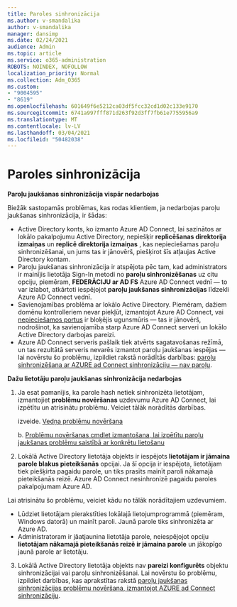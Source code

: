 ```yaml
---
title: Paroles sinhronizācija
ms.author: v-smandalika
author: v-smandalika
manager: dansimp
ms.date: 02/24/2021
audience: Admin
ms.topic: article
ms.service: o365-administration
ROBOTS: NOINDEX, NOFOLLOW
localization_priority: Normal
ms.collection: Adm_O365
ms.custom:
- "9004595"
- "8619"
ms.openlocfilehash: 601649f6e5212ca03df5fcc32cd1d02c133e9170
ms.sourcegitcommit: 6741a997fff871d263f92d3ff7fb61e7755956a9
ms.translationtype: MT
ms.contentlocale: lv-LV
ms.lasthandoff: 03/04/2021
ms.locfileid: "50482038"
---
```

# <a name="password-synchronization"></a>Paroles sinhronizācija

**Paroļu jaukšanas sinhronizācija vispār nedarbojas**

Biežāk sastopamās problēmas, kas rodas klientiem, ja nedarbojas paroļu jaukšanas sinhronizācija, ir šādas:

- Active Directory konts, ko izmanto Azure AD Connect, lai sazinātos ar lokālo pakalpojumu Active Directory, nepiešķir **replicēšanas direktorija izmaiņas** un **replicē direktorija izmaiņas** , kas nepieciešamas paroļu sinhronizēšanai, un jums tas ir jānovērš, piešķirot šīs atļaujas Active Directory kontam.
- Paroļu jaukšanas sinhronizācija ir atspējota pēc tam, kad administrators ir mainījis lietotāja Sign-In metodi no **paroļu sinhronizēšanas** uz citu opciju, piemēram, **FEDERĀCIJU ar AD FS** Azure AD Connect vednī — to var izlabot, atkārtoti iespējojot **paroļu jaukšanas sinhronizācijas** līdzekli Azure AD Connect vednī.
- Savienojamības problēma ar lokālo Active Directory. Piemēram, dažiem domēnu kontrolleriem nevar piekļūt, izmantojot Azure AD Connect, vai [nepieciešamos portus](https://docs.microsoft.com/azure/active-directory/hybrid/reference-connect-ports) ir bloķējis ugunsmūris — tas ir jānovērš, nodrošinot, ka savienojamība starp Azure AD Connect serveri un lokālo Active Directory darbojas pareizi.
- Azure AD Connect serveris pašlaik tiek atvērts sagatavošanas režīmā, un tas rezultātā serveris nevarēs izmantot paroļu jaukšanas iespējas — lai novērstu šo problēmu, izpildiet rakstā norādītās darbības: [paroļu sinhronizēšana ar AZURE ad Connect sinhronizāciju — nav paroļu](https://docs.microsoft.com/azure/active-directory/hybrid/tshoot-connect-password-hash-synchronization).

**Dažu lietotāju paroļu jaukšanas sinhronizācija nedarbojas**

1. Ja esat pamanījis, ka parole hash netiek sinhronizēta lietotājam, izmantojiet **problēmu novēršanas** uzdevumu Azure AD Connect, lai izpētītu un atrisinātu problēmu. Veiciet tālāk norādītās darbības.

    izveide. [Vedņa problēmu novēršana](https://docs.microsoft.com/azure/active-directory/hybrid/tshoot-connect-objectsync)

    b. [Problēmu novēršanas cmdlet izmantošana, lai izpētītu paroļu jaukšanas problēmu saistībā ar konkrētu lietošanu](https://docs.microsoft.com/azure/active-directory/hybrid/tshoot-connect-password-hash-synchronization)

2. Lokālā Active Directory lietotāja objekts ir iespējots **lietotājam ir jāmaina parole blakus pieteikšanās** opcijai. Ja šī opcija ir iespējota, lietotājam tiek piešķirta pagaidu parole, un tiks prasīts mainīt paroli nākamajā pieteikšanās reizē. Azure AD Connect nesinhronizē pagaidu paroles pakalpojumam Azure AD.

Lai atrisinātu šo problēmu, veiciet kādu no tālāk norādītajiem uzdevumiem.

- Lūdziet lietotājam pierakstīties lokālajā lietojumprogrammā (piemēram, Windows datorā) un mainīt paroli. Jaunā parole tiks sinhronizēta ar Azure AD.
- Administratoram ir jāatjaunina lietotāja parole, neiespējojot opciju **lietotājam nākamajā pieteikšanās reizē ir jāmaina parole** un jākopīgo jaunā parole ar lietotāju.

3. Lokālā Active Directory lietotāja objekts nav **pareizi konfigurēts** objektu sinhronizācijai vai paroļu sinhronizēšanai. Lai novērstu šo problēmu, izpildiet darbības, kas aprakstītas rakstā [paroļu jaukšanas sinhronizācijas problēmu novēršana, izmantojot AZURE ad Connect sinhronizāciju](https://docs.microsoft.com/azure/active-directory/hybrid/tshoot-connect-password-hash-synchronization).







